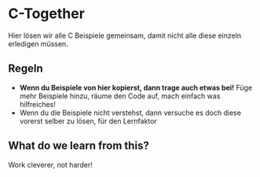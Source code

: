 # C-Together
 Hier lösen wir alle C Beispiele gemeinsam, damit nicht alle diese einzeln erledigen müssen.

## Regeln
* **Wenn du Beispiele von hier kopierst, dann trage auch etwas bei!** 
    Füge mehr Beispiele hinzu, räume den Code auf, mach einfach was hilfreiches!
* Wenn du die Beispiele nicht verstehst, dann versuche es doch diese vorerst selber zu lösen, für den Lernfaktor

## What do we learn from this?
Work cleverer, not harder!
